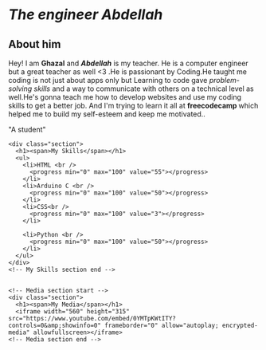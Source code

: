 <!DOCTYPE html>
<html>
  <head>
	<title>My 1st WebSite </title>
  </head>

  <body>
	<div id="header" class="section">
	  <p> <h1> <i> The engineer Abdellah </i> </h1> </p>
	</div>
	<div class="section">
	  <h2><span>About him </span></h2>
	  <p>
		Hey! I am <strong>Ghazal</strong> and <strong> <i>Abdellah</i></strong> is my teacher. He is a computer engineer but a great teacher as well <3 .He is passionant by  Coding.He taught me coding is not just about apps only but Learning to code gave  <i>problem-solving skills</i> and a way to communicate with others on a technical level as well.He's gonna teach me how to develop websites and use my coding skills to get a better job. And I'm trying to learn it all at <strong>freecodecamp </strong> which helped me to build my self-esteem and keep me motivated..
	  </p>
	  <p class="quote">"A student"</p>
	</div>

	<div class="section">
	  <h1><span>My Skills</span></h1>
	  <ul>
		<li>HTML <br />
		  <progress min="0" max="100" value="55"></progress>
		</li>
		<li>Arduino C <br />
		  <progress min="0" max="100" value="50"></progress>
		</li>
		<li>CSS<br />
		  <progress min="0" max="100" value="3"></progress>
		</li>
		
		<li>Python <br />
		  <progress min="0" max="100" value="50"></progress>
		</li>
	  </ul>
	</div>
	<!-- My Skills section end -->


	<!-- Media section start -->
	<div class="section">
	  <h1><span>My Media</span></h1>
	  <iframe width="560" height="315" src="https://www.youtube.com/embed/0YMTpKWtITY?controls=0&amp;showinfo=0" frameborder="0" allow="autoplay; encrypted-media" allowfullscreen></iframe>
	<!-- Media section end -->


  </body>
</html>
